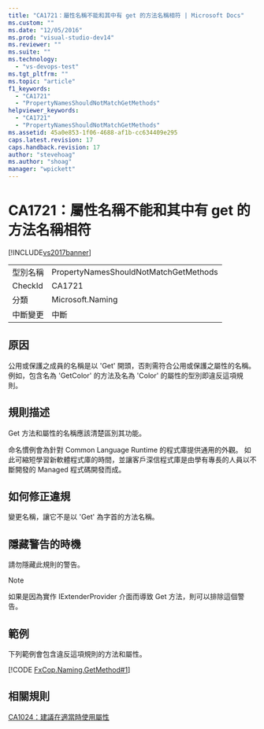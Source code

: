 ```yaml
---
title: "CA1721：屬性名稱不能和其中有 get 的方法名稱相符 | Microsoft Docs"
ms.custom: ""
ms.date: "12/05/2016"
ms.prod: "visual-studio-dev14"
ms.reviewer: ""
ms.suite: ""
ms.technology: 
  - "vs-devops-test"
ms.tgt_pltfrm: ""
ms.topic: "article"
f1_keywords: 
  - "CA1721"
  - "PropertyNamesShouldNotMatchGetMethods"
helpviewer_keywords: 
  - "CA1721"
  - "PropertyNamesShouldNotMatchGetMethods"
ms.assetid: 45a0e853-1f06-4688-af1b-cc634409e295
caps.latest.revision: 17
caps.handback.revision: 17
author: "stevehoag"
ms.author: "shoag"
manager: "wpickett"
---
```

# CA1721：屬性名稱不能和其中有 get 的方法名稱相符
[!INCLUDE[vs2017banner](../code-quality/includes/vs2017banner.md)]

|||  
|-|-|  
|型別名稱|PropertyNamesShouldNotMatchGetMethods|  
|CheckId|CA1721|  
|分類|Microsoft.Naming|  
|中斷變更|中斷|  
  
## 原因  
 公用或保護之成員的名稱是以 'Get' 開頭，否則需符合公用或保護之屬性的名稱。  例如，包含名為 'GetColor' 的方法及名為 'Color' 的屬性的型別即違反這項規則。  
  
## 規則描述  
 Get 方法和屬性的名稱應該清楚區別其功能。  
  
 命名慣例會為針對 Common Language Runtime 的程式庫提供通用的外觀。  如此可縮短學習新軟體程式庫的時間，並讓客戶深信程式庫是由學有專長的人員以不斷開發的 Managed 程式碼開發而成。  
  
## 如何修正違規  
 變更名稱，讓它不是以 'Get' 為字首的方法名稱。  
  
## 隱藏警告的時機  
 請勿隱藏此規則的警告。  
  
> [!NOTE]
>  如果是因為實作 IExtenderProvider 介面而導致 Get 方法，則可以排除這個警告。  
  
## 範例  
 下列範例會包含違反這項規則的方法和屬性。  
  
 [!CODE [FxCop.Naming.GetMethod#1](../CodeSnippet/VS_Snippets_CodeAnalysis/FxCop.Naming.GetMethod#1)]  
  
## 相關規則  
 [CA1024：建議在適當時使用屬性](../code-quality/ca1024-use-properties-where-appropriate.md)